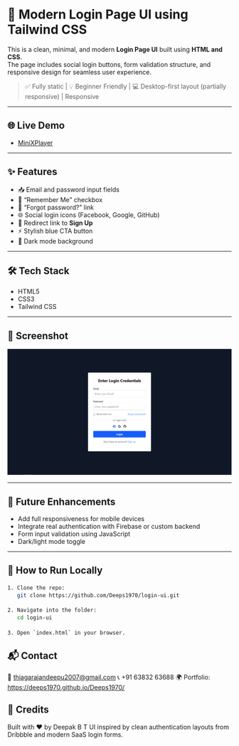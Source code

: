 # 🔐 Modern Login Page UI using Tailwind CSS

This is a clean, minimal, and modern **Login Page UI** built using **HTML and CSS**.  
The page includes social login buttons, form validation structure, and responsive design for seamless user experience.

> ✅ Fully static | 💡 Beginner Friendly | 💻 Desktop-first layout (partially responsive) | Responsive

---

 ## 🌐 Live Demo

- [MiniXPlayer](https://deeps1970.github.io/MiniXPlayer/)

---

## ✨ Features

- 📥 Email and password input fields  
- 🧠 “Remember Me” checkbox  
- 🔑 “Forgot password?” link  
- 🌐 Social login icons (Facebook, Google, GitHub)  
- 🔄 Redirect link to **Sign Up**  
- ⚡ Stylish blue CTA button  
- 🖤 Dark mode background  

---

## 🛠️ Tech Stack

- HTML5  
- CSS3
- Tailwind CSS

---

## 📸 Screenshot

![Login Page UI](./login-tailwind.png)

---

## 🚧 Future Enhancements

- Add full responsiveness for mobile devices  
- Integrate real authentication with Firebase or custom backend  
- Form input validation using JavaScript  
- Dark/light mode toggle  

---

## 🏁 How to Run Locally

```bash
1. Clone the repo:
   git clone https://github.com/Deeps1970/login-ui.git

2. Navigate into the folder:
   cd login-ui

3. Open `index.html` in your browser.
```

## 📬 Contact
📧 thiagarajandeepu2007@gmail.com
📞 +91 63832 63688
🌍 Portfolio: https://deeps1970.github.io/Deeps1970/

## 🙌 Credits
Built with ❤️ by Deepak B T
UI inspired by clean authentication layouts from Dribbble and modern SaaS login forms.

